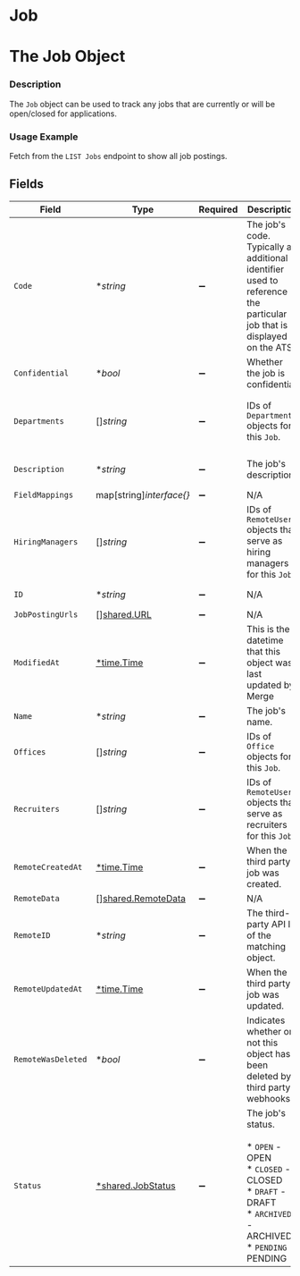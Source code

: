 # Job

# The Job Object
### Description
The `Job` object can be used to track any jobs that are currently or will be open/closed for applications.
### Usage Example
Fetch from the `LIST Jobs` endpoint to show all job postings.


## Fields

| Field                                                                                                                  | Type                                                                                                                   | Required                                                                                                               | Description                                                                                                            | Example                                                                                                                |
| ---------------------------------------------------------------------------------------------------------------------- | ---------------------------------------------------------------------------------------------------------------------- | ---------------------------------------------------------------------------------------------------------------------- | ---------------------------------------------------------------------------------------------------------------------- | ---------------------------------------------------------------------------------------------------------------------- |
| `Code`                                                                                                                 | **string*                                                                                                              | :heavy_minus_sign:                                                                                                     | The job's code. Typically an additional identifier used to reference the particular job that is displayed on the ATS.  | C0025                                                                                                                  |
| `Confidential`                                                                                                         | **bool*                                                                                                                | :heavy_minus_sign:                                                                                                     | Whether the job is confidential.                                                                                       | true                                                                                                                   |
| `Departments`                                                                                                          | []*string*                                                                                                             | :heavy_minus_sign:                                                                                                     | IDs of `Department` objects for this `Job`.                                                                            | 5b3c1341-a20f-4e51-b72c-f3830a16c97b,d6e687d6-0c36-48a1-8114-35324b5cb38f                                              |
| `Description`                                                                                                          | **string*                                                                                                              | :heavy_minus_sign:                                                                                                     | The job's description.                                                                                                 | <b>If you're reading this documentation, you might be a good fit for Merge!</b>                                        |
| `FieldMappings`                                                                                                        | map[string]*interface{}*                                                                                               | :heavy_minus_sign:                                                                                                     | N/A                                                                                                                    | [object Object]                                                                                                        |
| `HiringManagers`                                                                                                       | []*string*                                                                                                             | :heavy_minus_sign:                                                                                                     | IDs of `RemoteUser` objects that serve as hiring managers for this `Job`.                                              | 787ed912-33ec-444e-a215-8d71cc42fc12                                                                                   |
| `ID`                                                                                                                   | **string*                                                                                                              | :heavy_minus_sign:                                                                                                     | N/A                                                                                                                    | 022a2bef-57e5-4def-8ed2-7c41bd9a5ed8                                                                                   |
| `JobPostingUrls`                                                                                                       | [][shared.URL](../../../pkg/models/shared/url.md)                                                                      | :heavy_minus_sign:                                                                                                     | N/A                                                                                                                    | [object Object]                                                                                                        |
| `ModifiedAt`                                                                                                           | [*time.Time](https://pkg.go.dev/time#Time)                                                                             | :heavy_minus_sign:                                                                                                     | This is the datetime that this object was last updated by Merge                                                        | 2021-10-16T00:00:00Z                                                                                                   |
| `Name`                                                                                                                 | **string*                                                                                                              | :heavy_minus_sign:                                                                                                     | The job's name.                                                                                                        | Software Engineer (Merge is actually hiring btw)                                                                       |
| `Offices`                                                                                                              | []*string*                                                                                                             | :heavy_minus_sign:                                                                                                     | IDs of `Office` objects for this `Job`.                                                                                | 9871b4a9-f5d2-4f3b-a66b-dfedbed42c46                                                                                   |
| `Recruiters`                                                                                                           | []*string*                                                                                                             | :heavy_minus_sign:                                                                                                     | IDs of `RemoteUser` objects that serve as recruiters for this `Job`.                                                   | 787ed912-33ec-444e-a215-8d71cc42fc12                                                                                   |
| `RemoteCreatedAt`                                                                                                      | [*time.Time](https://pkg.go.dev/time#Time)                                                                             | :heavy_minus_sign:                                                                                                     | When the third party's job was created.                                                                                | 2021-10-15T00:00:00Z                                                                                                   |
| `RemoteData`                                                                                                           | [][shared.RemoteData](../../../pkg/models/shared/remotedata.md)                                                        | :heavy_minus_sign:                                                                                                     | N/A                                                                                                                    | [object Object]                                                                                                        |
| `RemoteID`                                                                                                             | **string*                                                                                                              | :heavy_minus_sign:                                                                                                     | The third-party API ID of the matching object.                                                                         | 8765432                                                                                                                |
| `RemoteUpdatedAt`                                                                                                      | [*time.Time](https://pkg.go.dev/time#Time)                                                                             | :heavy_minus_sign:                                                                                                     | When the third party's job was updated.                                                                                | 2021-10-16T00:00:00Z                                                                                                   |
| `RemoteWasDeleted`                                                                                                     | **bool*                                                                                                                | :heavy_minus_sign:                                                                                                     | Indicates whether or not this object has been deleted by third party webhooks.                                         |                                                                                                                        |
| `Status`                                                                                                               | [*shared.JobStatus](../../../pkg/models/shared/jobstatus.md)                                                           | :heavy_minus_sign:                                                                                                     | The job's status.<br/><br/>* `OPEN` - OPEN<br/>* `CLOSED` - CLOSED<br/>* `DRAFT` - DRAFT<br/>* `ARCHIVED` - ARCHIVED<br/>* `PENDING` - PENDING | OPEN                                                                                                                   |
